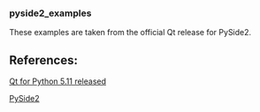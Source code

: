 ### pyside2_examples

These examples are taken from the official Qt release for PySide2.

## References:
[Qt for Python 5.11 released](http://blog.qt.io/blog/2018/06/13/qt-python-5-11-released/?hsCtaTracking=6a98599e-2336-40fc-bb33-940e46e48720%7C96301a53-b975-4aba-80c4-ded982b9ae29
)

[PySide2](http://download.qt.io/snapshots/ci/pyside/5.11/latest/pyside2/)